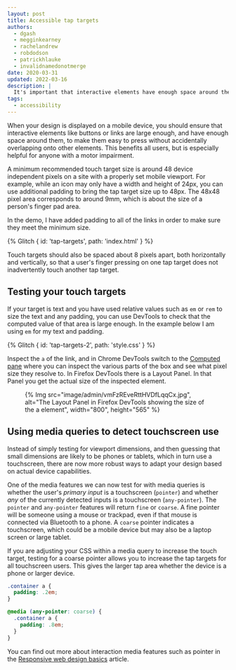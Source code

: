 ```yaml
---
layout: post
title: Accessible tap targets
authors:
  - dgash
  - megginkearney
  - rachelandrew
  - robdodson
  - patrickhlauke
  - invalidnamedonotmerge
date: 2020-03-31
updated: 2022-03-16
description: |
  It's important that interactive elements have enough space around them, when used on a mobile or touchscreen device. This will help everyone, but especially those with motor impairments.
tags:
  - accessibility
---
```


When your design is displayed on a mobile device,
you should ensure that interactive elements like buttons or links are large enough,
and have enough space around them,
to make them easy to press without accidentally overlapping onto other elements.
This benefits all users,
but is especially helpful for anyone with a motor impairment.

A minimum recommended touch target size is around 48 device independent pixels
on a site with a properly set mobile viewport.
For example, while an icon may only have a width and height of 24px,
you can use additional padding to bring the tap target size up to 48px.
The 48x48 pixel area corresponds to around 9mm,
which is about the size of a person's finger pad area.

In the demo, I have added padding to all of the links in order to make sure they meet the minimum size.

{% Glitch {
  id: 'tap-targets',
  path: 'index.html'
} %}

Touch targets should also be spaced about 8 pixels apart,
both horizontally and vertically,
so that a user's finger pressing on one tap target does not inadvertently touch another tap target.

## Testing your touch targets

If your target is text and you have used relative values such as `em` or `rem` to size the text and any padding,
you can use DevTools to check that the computed value of that area is large enough.
In the example below I am using `em` for my text and padding.

{% Glitch {
  id: 'tap-targets-2',
  path: 'style.css'
} %}

Inspect the `a` of the link,
and in Chrome DevTools switch to the [Computed pane](https://developers.google.com/web/tools/chrome-devtools/css/overrides#computed)  where you can inspect the various parts of the box
and see what pixel size they resolve to.
In Firefox DevTools there is a Layout Panel.
In that Panel you get the actual size of the inspected element.

<figure style="max-width: 500px">
  {% Img src="image/admin/vmFzREveRttHVDfLqqCx.jpg", alt="The Layout Panel in Firefox DevTools showing the size of the a element", width="800", height="565" %}
</figure>

## Using media queries to detect touchscreen use

Instead of simply testing for viewport dimensions, and then guessing
that small dimensions are likely to be phones or tablets, which in turn
use a touchscreen, there are now more robust ways to adapt
your design based on actual device capabilities.

One of the media features we can now test for with media queries
is whether the user's *primary input* is a touchscreen (`pointer`) and
whether *any* of the currently detected inputs is a touchscreen (`any-pointer`).
The `pointer` and `any-pointer` features will return `fine` or `coarse`.
A fine pointer will be someone using a mouse or trackpad,
even if that mouse is connected via Bluetooth to a phone.
A `coarse` pointer indicates a touchscreen,
which could be a mobile device but may also be a laptop screen or large tablet.

If you are adjusting your CSS within a media query to increase the touch target,
testing for a coarse pointer allows you to increase the tap targets for all touchscreen users.
This gives the larger tap area whether the device is a phone or larger device.

```css
.container a {
  padding: .2em;
}

@media (any-pointer: coarse) {
  .container a {
    padding: .8em;
  }
}
```

You can find out more about interaction media features such as pointer
in the [Responsive web design basics](/responsive-web-design-basics/) article.
